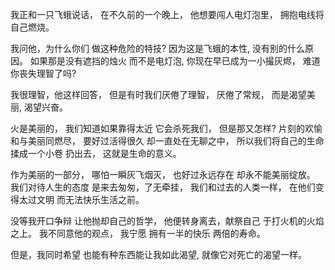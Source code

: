 我正和一只飞蛾说话，
 在不久前的一个晚上，
 他想要闯人电灯泡里，
 拥抱电线将自己燃烧。

 我问他，为什么你们
 做这种危险的特技?
 因为这是飞蛾的本性,
 没有别的什么原因。
 如果那是没有遮挡的烛火
 而不是电灯泡,
 你现在早已成为一小撮灰烬，
 难道你丧失理智了吗?

 我很理智，他这样回答，
 但是有时我们厌倦了理智，
 厌倦了常规，
 而是渴望美丽,
 渴望兴奋。

 火是美丽的，
 我们知道如果靠得太近
 它会杀死我们，
 但是那又怎样?
 片刻的欢愉
 和与美丽同燃尽，
 要好过活得很久
 却一直处在无聊之中，
 所以我们将自己的生命
 揉成一个小卷
 扔出去，
 这就是生命的意义。

 作为美丽的一部分，
 哪怕一瞬灰飞烟灭，
 也好过永远存在
 却永不能美丽绽放。
 我们对待人生的态度
 是来去匆匆，了无牵挂，
 我们和过去的人类一样，
 在他们变得太过文明
 而无法快乐生活之前。

 没等我开口争辩
 让他抛却自己的哲学，
 他便转身离去，献祭自己
 于打火机的火焰之上。
 我不同意他的观点，
 我宁愿
 拥有一半的快乐
 两倍的寿命。

 但是，我同时希望
 也能有种东西能让我如此渴望,
 就像它对死亡的渴望一样。